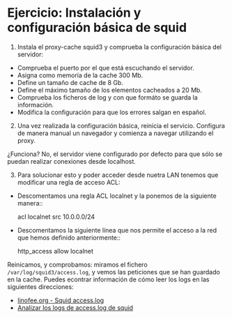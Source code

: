 # Ejercicio: Instalación y configuración básica de squid

1. Instala el proxy-cache squid3 y comprueba la configuración básica del servidor:

* Comprueba el puerto por el que está escuchando el servidor.
* Asigna como memoría de la cache 300 Mb.
* Define un tamaño de cache de 8 Gb.
* Define el máximo tamaño de los elementos cacheados a 20 Mb.
* Comprueba los ficheros de log y con que formáto se guarda la información.
* Modifica la configuración para que los errores salgan en español.

2. Una vez realizada la configuración básica, reinicia el servicio. Configura de manera manual un navegador y comienza a navegar utilizando el proxy.

¿Funciona? No, el servidor viene configurado por defecto para que sólo se puedan realizar conexiones desde localhost.

3. Para solucionar esto y poder acceder desde nuetra LAN tenemos que modificar una regla de acceso ACL:

* Descomentamos una regla ACL localnet y la ponemos de la siguiente manera::

    acl localnet src 10.0.0.0/24

* Descomentamos la siguiente línea que nos permite el acceso a la red que hemos definido anteriormente::

	http_access allow localnet

Reinicamos, y comprobamos: miramos el fichero ``/var/log/squid3/access.log``, y vemos las peticiones que se han guardado en la cache.
Puedes econtrar información de cómo leer los logs en las siguientes direcciones:

* [linofee.org - Squid access.log](http://www.linofee.org/~jel/proxy/Squid/accesslog.shtml)
* [Analizar los logs de access.log de squid ](https://enavas.blogspot.com.es/2009/10/analizar-los-logs-de-accesslog-de-squid.html)
